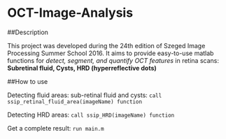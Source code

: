 # OCT-Image-Analysis

##Description

This project was developed during the 24th edition of Szeged Image Processing Summer School 2016. It aims to provide easy-to-use matlab functions for _detect, segment, and quantify OCT features_ in retina scans: **Subretinal fluid, Cysts, HRD (hyperreflective dots)**

##How to use

Detecting fluid areas: sub-retinal fluid and cysts:
`call ssip_retinal_fluid_area(imageName) function`

Detecting HRD areas:
`call ssip_HRD(imageName) function`

Get a complete result:
`run main.m`
